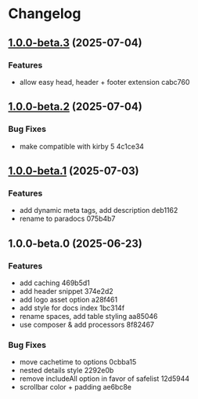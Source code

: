 # Changelog

## [1.0.0-beta.3](///compare/v1.0.0-beta.2...v1.0.0-beta.3) (2025-07-04)

### Features

* allow easy head, header + footer extension cabc760

## [1.0.0-beta.2](///compare/v1.0.0-beta.1...v1.0.0-beta.2) (2025-07-04)

### Bug Fixes

* make compatible with kirby 5 4c1ce34

## [1.0.0-beta.1](///compare/v1.0.0-beta.0...v1.0.0-beta.1) (2025-07-03)

### Features

* add dynamic meta tags, add description deb1162
* rename to paradocs 075b4b7

## 1.0.0-beta.0 (2025-06-23)

### Features

* add caching 469b5d1
* add header snippet 374e2d2
* add logo asset option a28f461
* add style for docs index 1bc314f
* rename spaces, add table styling aa85046
* use composer & add processors 8f82467

### Bug Fixes

* move cachetime to options 0cbba15
* nested details style 2292e0b
* remove includeAll option in favor of safelist 12d5944
* scrollbar color + padding ae6bc8e
